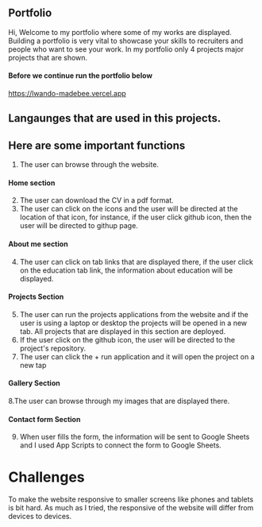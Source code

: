 ## Portfolio
Hi, Welcome to my portfolio where some of my works are displayed. Building a portfolio is very vital to showcase your skills to recruiters and people who want to see your work. In my portfolio only 4 projects major projects that are shown. 

#### Before we continue run the portfolio below

https://lwando-madebee.vercel.app

## Langaunges that are used in this projects. 

## Here are some important functions 
1. The user can browse through the website.

#### Home section 
2. The user can download the CV in a pdf format.
3. The user can click on the icons and the user will be directed at the location of that icon, for instance, if the user click github icon, then the user will be directed to githup page.

#### About me section 
4. The user can click on tab links that are displayed there, if the user click on the education tab link, the information about education will be displayed.
   

#### Projects Section
5. The user can run the projects applications from the website and if the user is using a laptop or desktop the projects will be opened in a new tab. All projects that are displayed in this section are deployed.
6. If the user click on the github icon, the user will be directed to the project's repository. 
7. The user can click the + run application and it will open the project on a new tap

#### Gallery Section 
8.The user can browse through my images that are displayed there.
  
#### Contact form Section 
9. When user fills the form, the information will be sent to Google Sheets and I used App Scripts to connect the form to Google Sheets. 

# Challenges
To make the website responsive to smaller screens like phones and tablets is bit hard. As much as I tried, the responsive of the website will differ from devices to devices.
